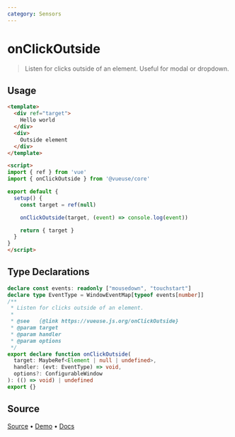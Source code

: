 ```yaml
---
category: Sensors
---
```


# onClickOutside

> Listen for clicks outside of an element. Useful for modal or dropdown.

## Usage

```html {18}
<template>
  <div ref="target">
    Hello world
  </div>
  <div>
    Outside element
  </div>
</template>

<script>
import { ref } from 'vue'
import { onClickOutside } from '@vueuse/core'

export default {
  setup() {
    const target = ref(null)

    onClickOutside(target, (event) => console.log(event))

    return { target }
  }
}
</script>
```


<!--FOOTER_STARTS-->
## Type Declarations

```typescript
declare const events: readonly ["mousedown", "touchstart"]
declare type EventType = WindowEventMap[typeof events[number]]
/**
 * Listen for clicks outside of an element.
 *
 * @see   {@link https://vueuse.js.org/onClickOutside}
 * @param target
 * @param handler
 * @param options
 */
export declare function onClickOutside(
  target: MaybeRef<Element | null | undefined>,
  handler: (evt: EventType) => void,
  options?: ConfigurableWindow
): (() => void) | undefined
export {}
```

## Source

[Source](https://github.com/vueuse/vueuse/blob/master/packages/core/onClickOutside/index.ts) • [Demo](https://github.com/vueuse/vueuse/blob/master/packages/core/onClickOutside/demo.vue) • [Docs](https://github.com/vueuse/vueuse/blob/master/packages/core/onClickOutside/index.md)


<!--FOOTER_ENDS-->